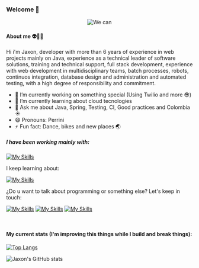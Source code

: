 ### Welcome 👋

<p align="center">
  <img src="https://media.giphy.com/media/fwbZnTftCXVocKzfxR/giphy.gif" alt="We can" />
</p>

#### About me 👽🦄✨

Hi i'm Jaxon, developer with more than 6 years of experience in web projects mainly on Java, experience as a technical leader of software solutions, training and technical support, full stack development, experience with web development in multidisciplinary teams, batch processes, robots, continuos integration, database design and administration and automated testing, with a high degree of responsibility and commitment.

- 🔭 I’m currently working on something special (Using Twilio and more 😎)
- 🌱 I’m currently learning about cloud tecnologies
- 💬 Ask me about Java, Spring, Testing, CI, Good practices and Colombia ☀️
- 😄 Pronouns: Perrini
- ⚡ Fun fact: Dance, bikes and new places 🌏 

##### I have been working mainly with:

[![My Skills](https://skillicons.dev/icons?i=js,html,css,bootstrap,angular,react,jquery,java,spring,scala,kubernetes,jenkins,graphql,firebase,mysql,mongodb,postgres,docker)](https://github.com/jaxonjma)

I keep learning about:

[![My Skills](https://skillicons.dev/icons?i=aws,azure,kubernetes,py,nodejs,vue)](https://github.com/jaxonjma)

¿Do u want to talk about programming or something else? Let's keep in touch:

[![My Skills](https://skillicons.dev/icons?i=linkedin)](https://www.linkedin.com/in/jaxon-julian-munoz-avendano/)
[![My Skills](https://skillicons.dev/icons?i=stackoverflow)](https://stackoverflow.com/users/5870012/jaxonjma)
[![My Skills](https://skillicons.dev/icons?i=instagram)](https://www.instagram.com/jaxon.julian/)

&emsp;

#### My current stats (I'm improving this things while I build and break things): 

[![Top Langs](https://github-readme-stats.vercel.app/api/top-langs/?username=jaxonjma&layout=compact)](https://github.com/anuraghazra/github-readme-stats)

![Jaxon's GitHub stats](https://github-readme-stats.vercel.app/api?username=jaxonjma&show_icons=true&theme=radical)


